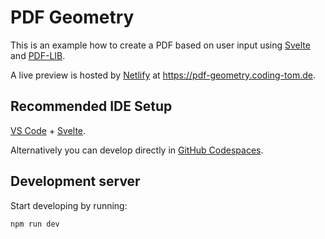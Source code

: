 # PDF Geometry

This is an example how to create a PDF based on user input using [Svelte](https://svelte.dev/) and [PDF-LIB](https://pdf-lib.js.org/).

A live preview is hosted by [Netlify](https://www.netlify.com/) at https://pdf-geometry.coding-tom.de.

## Recommended IDE Setup

[VS Code](https://code.visualstudio.com/) + [Svelte](https://marketplace.visualstudio.com/items?itemName=svelte.svelte-vscode).

Alternatively you can develop directly in [GitHub Codespaces](https://docs.github.com/de/codespaces/developing-in-codespaces/creating-a-codespace-for-a-repository#creating-a-codespace-for-a-repository).

## Development server

Start developing by running:

```
npm run dev
```
